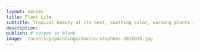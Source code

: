 ```yaml
---
layout: series
title: Plant Life
subtitle: Tropical beauty at its best, soothing color, warming plants atmospheres.
description:
publish: # notyet or blank
image:  /assets/p/paintings/davina-stephens-2015015.jpg
---
```

